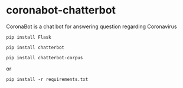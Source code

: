 # coronabot-chatterbot
CoronaBot is a chat bot for answering question regarding Coronavirus

`pip install Flask`

`pip install chatterbot`

`pip install chatterbot-corpus`

or 

`pip install -r requirements.txt`


